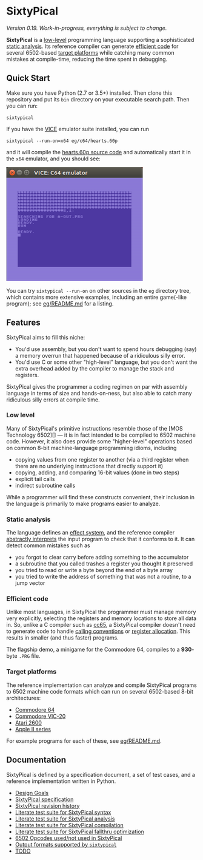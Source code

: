 SixtyPical
==========

_Version 0.19.  Work-in-progress, everything is subject to change._

**SixtyPical** is a [low-level](#low-level) programming language
supporting a sophisticated [static analysis](#static-analysis).
Its reference compiler can generate [efficient code](#efficient-code) for
several 6502-based [target platforms](#target-platforms) while catching many
common mistakes at compile-time, reducing the time spent in debugging.

Quick Start
-----------

Make sure you have Python (2.7 or 3.5+) installed.  Then
clone this repository and put its `bin` directory on your
executable search path.  Then you can run:

    sixtypical

If you have the [VICE][] emulator suite installed, you can run

    sixtypical --run-on=x64 eg/c64/hearts.60p

and it will compile the [hearts.60p source code](eg/c64/hearts.60p) and
automatically start it in the `x64` emulator, and you should see:

![Screenshot of result of running hearts.60p](images/hearts.png?raw=true)

You can try `sixtypical --run-on` on other sources in the `eg` directory
tree, which contains more extensive examples, including an entire
game(-like program); see [eg/README.md](eg/README.md) for a listing.

Features
--------

SixtyPical aims to fill this niche:

*   You'd use assembly, but you don't want to spend hours
    debugging (say) a memory overrun that happened because of a
    ridiculous silly error.
*   You'd use C or some other "high-level" language, but you don't
    want the extra overhead added by the compiler to manage the
    stack and registers.

SixtyPical gives the programmer a coding regimen on par with assembly
language in terms of size and hands-on-ness, but also able to catch
many ridiculous silly errors at compile time.

### Low level

Many of SixtyPical's primitive instructions resemble those of the
[MOS Technology 6502][] — it is in fact intended to be compiled to 6502
machine code.  However, it also does provide some "higher-level" operations
based on common 8-bit machine-language programming idioms, including

*   copying values from one register to another (via a third register when
    there are no underlying instructions that directly support it)
*   copying, adding, and comparing 16-bit values (done in two steps)
*   explicit tail calls
*   indirect subroutine calls

While a programmer will find these constructs convenient, their
inclusion in the language is primarily to make programs easier to analyze.

### Static analysis

The language defines an [effect system][], and the reference
compiler [abstractly interprets][] the input program to check that
it conforms to it.  It can detect common mistakes such as

*   you forgot to clear carry before adding something to the accumulator
*   a subroutine that you called trashes a register you thought it preserved
*   you tried to read or write a byte beyond the end of a byte array
*   you tried to write the address of something that was not a routine, to
    a jump vector

### Efficient code

Unlike most languages, in SixtyPical the programmer must manage memory very
explicitly, selecting the registers and memory locations to store all data in.
So, unlike a C compiler such as [cc65][], a SixtyPical compiler doesn't need
to generate code to handle [calling conventions][] or [register allocation][].
This results in smaller (and thus faster) programs.

The flagship demo, a minigame for the Commodore 64, compiles to
a **930**-byte `.PRG` file.

### Target platforms

The reference implementation can analyze and compile SixtyPical programs to
6502 machine code formats which can run on several 6502-based 8-bit architectures:

*   [Commodore 64][]
*   [Commodore VIC-20][]
*   [Atari 2600][]
*   [Apple II series][]

For example programs for each of these, see [eg/README.md](eg/README.md).

Documentation
-------------

SixtyPical is defined by a specification document, a set of test cases,
and a reference implementation written in Python.

*   [Design Goals](doc/Design%20Goals.md)
*   [SixtyPical specification](doc/SixtyPical.md)
*   [SixtyPical revision history](HISTORY.md)
*   [Literate test suite for SixtyPical syntax](tests/SixtyPical%20Syntax.md)
*   [Literate test suite for SixtyPical analysis](tests/SixtyPical%20Analysis.md)
*   [Literate test suite for SixtyPical compilation](tests/SixtyPical%20Compilation.md)
*   [Literate test suite for SixtyPical fallthru optimization](tests/SixtyPical%20Fallthru.md)
*   [6502 Opcodes used/not used in SixtyPical](doc/6502%20Opcodes.md)
*   [Output formats supported by `sixtypical`](doc/Output%20Formats.md)
*   [TODO](TODO.md)

[MOS Technology 6520]: https://en.wikipedia.org/wiki/MOS_Technology_6502
[effect system]: https://en.wikipedia.org/wiki/Effect_system
[abstractly interprets]: https://en.wikipedia.org/wiki/Abstract_interpretation
[calling conventions]: https://en.wikipedia.org/wiki/Calling_convention
[register allocation]: https://en.wikipedia.org/wiki/Register_allocation
[VICE]: http://vice-emu.sourceforge.net/
[cc65]: https://cc65.github.io/
[Commodore 64]: https://en.wikipedia.org/wiki/Commodore_64
[Commodore VIC-20]: https://en.wikipedia.org/wiki/Commodore_VIC-20
[Atari 2600]: https://en.wikipedia.org/wiki/Atari_2600
[Apple II series]: https://en.wikipedia.org/wiki/Apple_II_series

